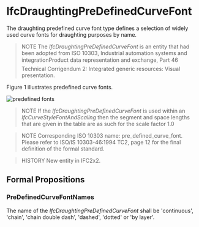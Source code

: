 # IfcDraughtingPreDefinedCurveFont

The draughting predefined curve font type defines a selection of widely used curve fonts for draughting purposes by name.

> NOTE  The _IfcDraughtingPreDefinedCurveFont_ is an entity that had been adopted from ISO 10303, Industrial automation systems and integration&#151;Product data representation and exchange, Part 46 Technical Corrigendum 2: Integrated generic resources: Visual presentation.

Figure 1 illustrates predefined curve fonts.

![predefined fonts](../../../../figures/ifcdraughtingpredefinedcurvefont_fig1.gif "Figure 1 &mdash; Draughting predefined curve font")

> NOTE  If the _IfcDraughtingPreDefinedCurveFont_ is used within an _IfcCurveStyleFontAndScaling_ then the segment and space lengths that are given in the table are as such for the scale factor 1.0

> NOTE  Corresponding ISO 10303 name: pre_defined_curve_font. Please refer to ISO/IS 10303-46:1994 TC2, page 12 for the final definition of the formal standard.

> HISTORY  New entity in IFC2x2.

## Formal Propositions

### PreDefinedCurveFontNames
The name of the _IfcDraughtingPreDefinedCurveFont_ shall be 'continuous', 'chain', 'chain double dash', 'dashed', 'dotted' or 'by layer'.
